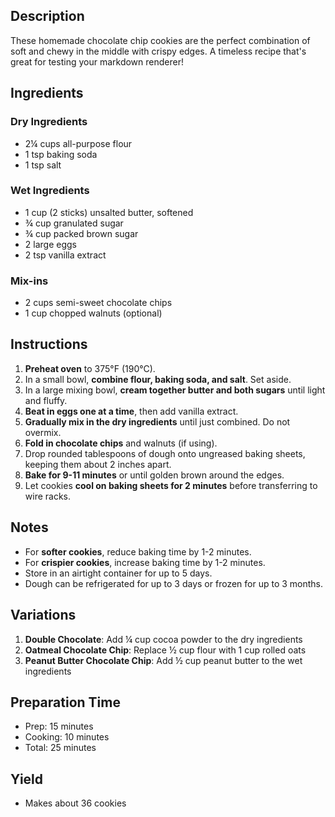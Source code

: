 ## Description
These homemade chocolate chip cookies are the perfect combination of soft and chewy in the middle with crispy edges. A timeless recipe that's great for testing your markdown renderer!

## Ingredients

### Dry Ingredients
- 2¼ cups all-purpose flour
- 1 tsp baking soda
- 1 tsp salt

### Wet Ingredients
- 1 cup (2 sticks) unsalted butter, softened
- ¾ cup granulated sugar
- ¾ cup packed brown sugar
- 2 large eggs
- 2 tsp vanilla extract

### Mix-ins
- 2 cups semi-sweet chocolate chips
- 1 cup chopped walnuts (optional)

## Instructions

1. **Preheat oven** to 375°F (190°C).
2. In a small bowl, **combine flour, baking soda, and salt**. Set aside.
3. In a large mixing bowl, **cream together butter and both sugars** until light and fluffy.
4. **Beat in eggs one at a time**, then add vanilla extract.
5. **Gradually mix in the dry ingredients** until just combined. Do not overmix.
6. **Fold in chocolate chips** and walnuts (if using).
7. Drop rounded tablespoons of dough onto ungreased baking sheets, keeping them about 2 inches apart.
8. **Bake for 9-11 minutes** or until golden brown around the edges.
9. Let cookies **cool on baking sheets for 2 minutes** before transferring to wire racks.


## Notes

* For **softer cookies**, reduce baking time by 1-2 minutes.
* For **crispier cookies**, increase baking time by 1-2 minutes.
* Store in an airtight container for up to 5 days.
* Dough can be refrigerated for up to 3 days or frozen for up to 3 months.

## Variations

1. **Double Chocolate**: Add ¼ cup cocoa powder to the dry ingredients
2. **Oatmeal Chocolate Chip**: Replace ½ cup flour with 1 cup rolled oats
3. **Peanut Butter Chocolate Chip**: Add ½ cup peanut butter to the wet ingredients

## Preparation Time
- Prep: 15 minutes
- Cooking: 10 minutes
- Total: 25 minutes

## Yield
- Makes about 36 cookies

